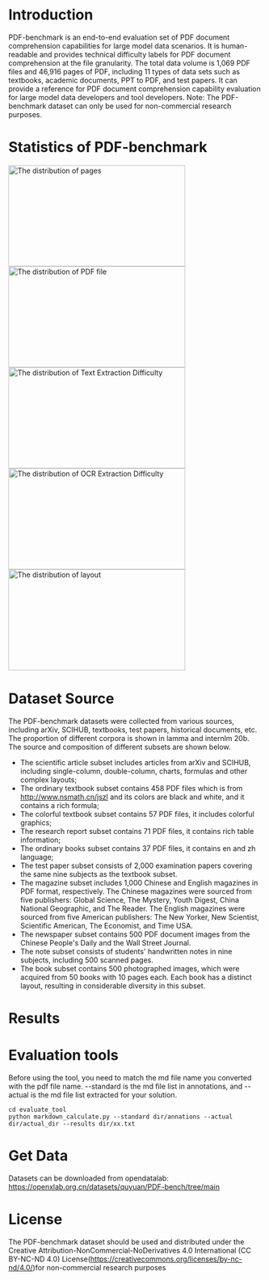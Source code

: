 # Introduction
   PDF-benchmark is an end-to-end evaluation set of PDF document comprehension capabilities for large model data scenarios. It is human-readable and provides technical difficulty labels for PDF document comprehension at the file granularity. The total data volume is 1,069 PDF files and 46,916 pages of PDF, including 11 types of data sets such as textbooks, academic documents, PPT to PDF, and test papers. It can provide a reference for PDF document comprehension capability evaluation for large model data developers and tool developers.
   Note: The PDF-benchmark dataset can only be used for non-commercial research purposes. 

# Statistics of PDF-benchmark

<img src="https://github.com/quyuan01/pdf-extract-bench/assets/102640628/afe90ec7-9277-4303-b177-e619be749913" width="350" height="200" alt="The distribution of pages">  

<img src="https://github.com/quyuan01/pdf-extract-bench/assets/102640628/069c12e8-97fb-4961-8a5d-9d5e93b62c8f" width="350" height="200" alt="The distribution of PDF file">  

<img src="https://github.com/quyuan01/pdf-extract-bench/assets/102640628/2aa4c6bd-bd31-48e2-8c02-6e03b50d63a9" width="350" height="200" alt="The distribution of Text Extraction Difficulty">  

<img src="https://github.com/quyuan01/pdf-extract-bench/assets/102640628/cbf7c4d8-1bfb-4541-9deb-52f485f86f35" width="350" height="200" alt="The distribution of OCR Extraction Difficulty">  

<img src="https://github.com/quyuan01/pdf-extract-bench/assets/102640628/faa35a3a-0f68-4ed8-bd5c-fe8105a20125" width="350" height="200" alt="The distribution of layout">  

# Dataset Source
The PDF-benchmark datasets were collected from various sources, including arXiv, SCIHUB, textbooks, test papers, historical documents, etc. The proportion of different corpora is shown in lamma and internlm 20b. The source and composition of different subsets are shown below.

- The scientific article subset includes articles from arXiv and SCIHUB, including single-column, double-column, charts, formulas and other complex layouts;
- The ordinary textbook subset contains 458 PDF files which is from http://www.nsmath.cn/jszl and its colors are black and white, and it contains a rich formula;
- The colorful textbook subset contains 57 PDF files, it includes colorful graphics; 
- The research report subset contains 71 PDF files, it contains rich table information;
- The ordinary books subset contains 37 PDF files, it contains en and zh language; 
- The test paper subset consists of 2,000 examination papers covering the same nine subjects as the textbook subset.
- The magazine subset includes 1,000 Chinese and English magazines in PDF format, respectively. The Chinese magazines were sourced from five publishers: Global Science, The Mystery, Youth Digest, China National Geographic, and The Reader. The English magazines were sourced from five American publishers: The New Yorker, New Scientist, Scientific American, The Economist, and Time USA.
- The newspaper subset contains 500 PDF document images from the Chinese People's Daily and the Wall Street Journal.
- The note subset consists of students' handwritten notes in nine subjects, including 500 scanned pages.
- The book subset contains 500 photographed images, which were acquired from 50 books with 10 pages each. Each book has a distinct layout, resulting in considerable diversity in this subset.


# Results


# Evaluation tools
 Before using the tool, you need to match the md file name you converted with the pdf file name. --standard is the md file list in annotations, and --actual is the md file list extracted for your solution.

```
cd evaluate_tool
python markdown_calculate.py --standard dir/annations --actual dir/actual_dir --results dir/xx.txt
```


# Get Data
Datasets can be downloaded from opendatalab: https://openxlab.org.cn/datasets/quyuan/PDF-bench/tree/main

# License
The PDF-benchmark dataset should be used and distributed under the Creative Attribution-NonCommercial-NoDerivatives 4.0 International (CC BY-NC-ND 4.0) License(https://creativecommons.org/licenses/by-nc-nd/4.0/)for non-commercial research purposes
